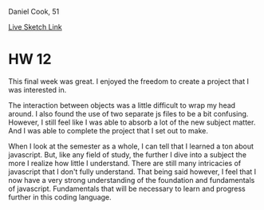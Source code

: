 Daniel Cook, 51

[Live Sketch Link](https://danandcook.github.io/120-work/hw-12/)

# HW 12

This final week was great. I enjoyed the freedom to create a project that I was interested in.

The interaction between objects was a little difficult to wrap my head around. I also found the use of two separate js files to be a bit confusing. However, I still feel like I was able to absorb a lot of the new subject matter. And I was able to complete the project that I set out to make.

When I look at the semester as a whole, I can tell that I learned a ton about javascript. But, like any field of study, the further I dive into a subject the more I realize how little I understand. There are still many intricacies of javascript that I don't fully understand. That being said however, I feel that I now have a very strong understanding of the foundation and fundamentals of javascript. Fundamentals that will be necessary to learn and progress further in this coding language.
